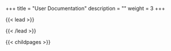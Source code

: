 +++
title = "User Documentation"
description = ""
weight = 3
+++

{{< lead >}}

<!-- - [User Doc](https://flymine.readthedocs.io/en/latest/)
- Try online on [BlueGenes](http://bluegenes.apps.intermine.org/) -->
{{< /lead >}}



{{< childpages >}}